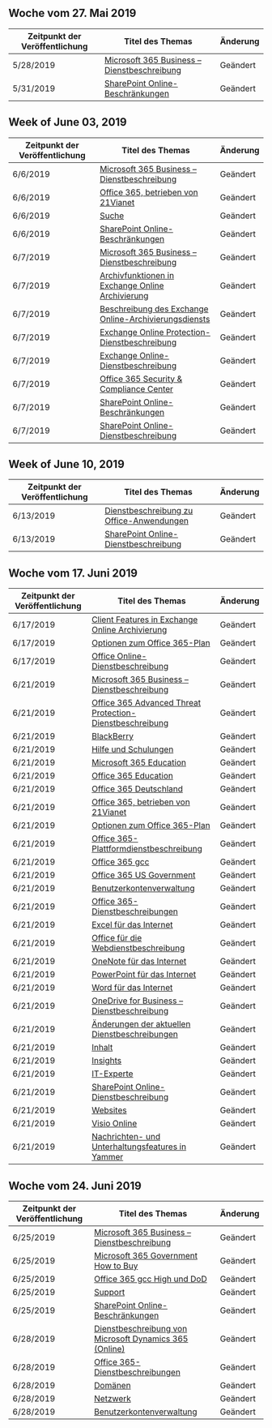 <!-- This file is generated automatically each week. Changes made to this file will be overwritten.-->




## <a name="week-of-may-27-2019"></a>Woche vom 27. Mai 2019


| Zeitpunkt der Veröffentlichung |Titel des Themas | Änderung |
|------|------------|--------|
| 5/28/2019 | [Microsoft 365 Business – Dienstbeschreibung](/Office365/ServiceDescriptions/microsoft-365-business-service-description) | Geändert |
| 5/31/2019 | [SharePoint Online-Beschränkungen](/Office365/ServiceDescriptions/sharepoint-online-service-description/sharepoint-online-limits) | Geändert |


## <a name="week-of-june-03-2019"></a>Week of June 03, 2019


| Zeitpunkt der Veröffentlichung |Titel des Themas | Änderung |
|------|------------|--------|
| 6/6/2019 | [Microsoft 365 Business – Dienstbeschreibung](/Office365/ServiceDescriptions/microsoft-365-business-service-description) | Geändert |
| 6/6/2019 | [Office 365, betrieben von 21Vianet](/Office365/ServiceDescriptions/office-365-platform-service-description/office-365-operated-by-21vianet) | Geändert |
| 6/6/2019 | [Suche](/Office365/ServiceDescriptions/sharepoint-online-service-description/search) | Geändert |
| 6/6/2019 | [SharePoint Online-Beschränkungen](/Office365/ServiceDescriptions/sharepoint-online-service-description/sharepoint-online-limits) | Geändert |
| 6/7/2019 | [Microsoft 365 Business – Dienstbeschreibung](/Office365/ServiceDescriptions/microsoft-365-business-service-description) | Geändert |
| 6/7/2019 | [Archivfunktionen in Exchange Online Archivierung](/Office365/ServiceDescriptions/exchange-online-archiving-service-description/archive-features) | Geändert |
| 6/7/2019 | [Beschreibung des Exchange Online-Archivierungsdiensts](/Office365/ServiceDescriptions/exchange-online-archiving-service-description/exchange-online-archiving-service-description) | Geändert |
| 6/7/2019 | [Exchange Online Protection-Dienstbeschreibung](/Office365/ServiceDescriptions/exchange-online-protection-service-description/exchange-online-protection-service-description) | Geändert |
| 6/7/2019 | [Exchange Online-Dienstbeschreibung](/Office365/ServiceDescriptions/exchange-online-service-description/exchange-online-service-description) | Geändert |
| 6/7/2019 | [Office 365 Security & Compliance Center](/Office365/ServiceDescriptions/office-365-platform-service-description/office-365-securitycompliance-center) | Geändert |
| 6/7/2019 | [SharePoint Online-Beschränkungen](/Office365/ServiceDescriptions/sharepoint-online-service-description/sharepoint-online-limits) | Geändert |
| 6/7/2019 | [SharePoint Online-Dienstbeschreibung](/Office365/ServiceDescriptions/sharepoint-online-service-description/sharepoint-online-service-description) | Geändert |


## <a name="week-of-june-10-2019"></a>Week of June 10, 2019


| Zeitpunkt der Veröffentlichung |Titel des Themas | Änderung |
|------|------------|--------|
| 6/13/2019 | [Dienstbeschreibung zu Office-Anwendungen](/Office365/ServiceDescriptions/office-applications-service-description/office-applications-service-description) | Geändert |
| 6/13/2019 | [SharePoint Online-Dienstbeschreibung](/Office365/ServiceDescriptions/sharepoint-online-service-description/sharepoint-online-service-description) | Geändert |


## <a name="week-of-june-17-2019"></a>Woche vom 17. Juni 2019


| Zeitpunkt der Veröffentlichung |Titel des Themas | Änderung |
|------|------------|--------|
| 6/17/2019 | [Client Features in Exchange Online Archivierung](/Office365/ServiceDescriptions/exchange-online-archiving-service-description/client-features) | Geändert |
| 6/17/2019 | [Optionen zum Office 365-Plan](/Office365/ServiceDescriptions/office-365-platform-service-description/office-365-plan-options) | Geändert |
| 6/17/2019 | [Office Online-Dienstbeschreibung](/Office365/ServiceDescriptions/office-online-service-description/office-online-service-description) | Geändert |
| 6/21/2019 | [Microsoft 365 Business – Dienstbeschreibung](/Office365/ServiceDescriptions/microsoft-365-business-service-description) | Geändert |
| 6/21/2019 | [Office 365 Advanced Threat Protection-Dienstbeschreibung](/Office365/ServiceDescriptions/office-365-advanced-threat-protection-service-description) | Geändert |
| 6/21/2019 | [BlackBerry](/Office365/ServiceDescriptions/office-365-platform-service-description/blackberry) | Geändert |
| 6/21/2019 | [Hilfe und Schulungen](/Office365/ServiceDescriptions/office-365-platform-service-description/help-and-training) | Geändert |
| 6/21/2019 | [Microsoft 365 Education](/Office365/ServiceDescriptions/office-365-platform-service-description/microsoft-365-education) | Geändert |
| 6/21/2019 | [Office 365 Education](/Office365/ServiceDescriptions/office-365-platform-service-description/office-365-education) | Geändert |
| 6/21/2019 | [Office 365 Deutschland](/Office365/ServiceDescriptions/office-365-platform-service-description/office-365-germany) | Geändert |
| 6/21/2019 | [Office 365, betrieben von 21Vianet](/Office365/ServiceDescriptions/office-365-platform-service-description/office-365-operated-by-21vianet) | Geändert |
| 6/21/2019 | [Optionen zum Office 365-Plan](/Office365/ServiceDescriptions/office-365-platform-service-description/office-365-plan-options) | Geändert |
| 6/21/2019 | [Office 365-Plattformdienstbeschreibung](/Office365/ServiceDescriptions/office-365-platform-service-description/office-365-platform-service-description) | Geändert |
| 6/21/2019 | [Office 365 gcc](/Office365/ServiceDescriptions/office-365-platform-service-description/office-365-us-government/gcc) | Geändert |
| 6/21/2019 | [Office 365 US Government](/Office365/ServiceDescriptions/office-365-platform-service-description/office-365-us-government/office-365-us-government) | Geändert |
| 6/21/2019 | [Benutzerkontenverwaltung](/Office365/ServiceDescriptions/office-365-platform-service-description/user-account-management) | Geändert |
| 6/21/2019 | [Office 365-Dienstbeschreibungen](/Office365/ServiceDescriptions/office-365-service-descriptions-technet-library) | Geändert |
| 6/21/2019 | [Excel für das Internet](/Office365/ServiceDescriptions/office-online-service-description/excel-online) | Geändert |
| 6/21/2019 | [Office für die Webdienstbeschreibung](/Office365/ServiceDescriptions/office-online-service-description/office-online-service-description) | Geändert |
| 6/21/2019 | [OneNote für das Internet](/Office365/ServiceDescriptions/office-online-service-description/onenote-online) | Geändert |
| 6/21/2019 | [PowerPoint für das Internet](/Office365/ServiceDescriptions/office-online-service-description/powerpoint-online) | Geändert |
| 6/21/2019 | [Word für das Internet](/Office365/ServiceDescriptions/office-online-service-description/word-online) | Geändert |
| 6/21/2019 | [OneDrive for Business – Dienstbeschreibung](/Office365/ServiceDescriptions/onedrive-for-business-service-description) | Geändert |
| 6/21/2019 | [Änderungen der aktuellen Dienstbeschreibungen](/Office365/ServiceDescriptions/recent-service-descriptions-changes) | Geändert |
| 6/21/2019 | [Inhalt](/Office365/ServiceDescriptions/sharepoint-online-service-description/content) | Geändert |
| 6/21/2019 | [Insights](/Office365/ServiceDescriptions/sharepoint-online-service-description/insights) | Geändert |
| 6/21/2019 | [IT-Experte](/Office365/ServiceDescriptions/sharepoint-online-service-description/it-professional) | Geändert |
| 6/21/2019 | [SharePoint Online-Dienstbeschreibung](/Office365/ServiceDescriptions/sharepoint-online-service-description/sharepoint-online-service-description) | Geändert |
| 6/21/2019 | [Websites](/Office365/ServiceDescriptions/sharepoint-online-service-description/sites-servicedesc) | Geändert |
| 6/21/2019 | [Visio Online](/Office365/ServiceDescriptions/visio-online-service-description/visio-online) | Geändert |
| 6/21/2019 | [Nachrichten- und Unterhaltungsfeatures in Yammer](/Office365/ServiceDescriptions/yammer-service-description/message-and-conversation-features-in-yammer) | Geändert |


## <a name="week-of-june-24-2019"></a>Woche vom 24. Juni 2019


| Zeitpunkt der Veröffentlichung |Titel des Themas | Änderung |
|------|------------|--------|
| 6/25/2019 | [Microsoft 365 Business – Dienstbeschreibung](/Office365/ServiceDescriptions/microsoft-365-business-service-description) | Geändert |
| 6/25/2019 | [Microsoft 365 Government How to Buy](/Office365/ServiceDescriptions/office-365-platform-service-description/office-365-us-government/microsoft-365-government-how-to-buy) | Geändert |
| 6/25/2019 | [Office 365 gcc High und DoD](/Office365/ServiceDescriptions/office-365-platform-service-description/office-365-us-government/gcc-high-and-dod) | Geändert |
| 6/25/2019 | [Support](/Office365/ServiceDescriptions/office-365-platform-service-description/support) | Geändert |
| 6/25/2019 | [SharePoint Online-Beschränkungen](/Office365/ServiceDescriptions/sharepoint-online-service-description/sharepoint-online-limits) | Geändert |
| 6/28/2019 | [Dienstbeschreibung von Microsoft Dynamics 365 (Online)](/Office365/ServiceDescriptions/microsoft-dynamics-365-online-service-description) | Geändert |
| 6/28/2019 | [Office 365-Dienstbeschreibungen](/Office365/ServiceDescriptions/office-365-service-descriptions-technet-library) | Geändert |
| 6/28/2019 | [Domänen](/Office365/ServiceDescriptions/office-365-platform-service-description/domains) | Geändert |
| 6/28/2019 | [Netzwerk](/Office365/ServiceDescriptions/office-365-platform-service-description/networking) | Geändert |
| 6/28/2019 | [Benutzerkontenverwaltung](/Office365/ServiceDescriptions/office-365-platform-service-description/user-account-management) | Geändert |
